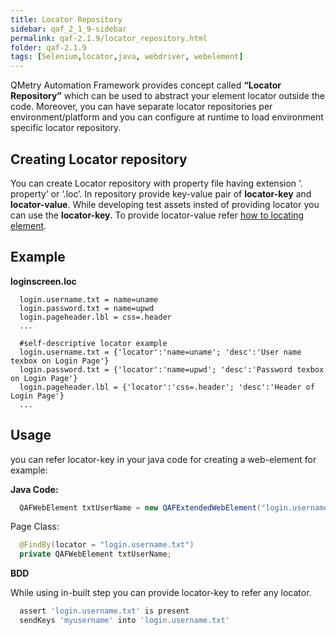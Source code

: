 ```yaml
---
title: Locator Repository
sidebar: qaf_2_1_9-sidebar
permalink: qaf-2.1.9/locator_repository.html
folder: qaf-2.1.9
tags: [Selenium,locator,java, webdriver, webelement]
---
```


QMetry Automation Framework provides concept called **“Locator Repository”** which can be used to abstract your element locator outside the code. Moreover, you can have separate locator repositories per environment/platform and you can configure at runtime to load environment specific locator repository. 

## Creating Locator repository
You can create Locator repository with property file having extension ‘. property’ or ‘.loc’. In repository provide key-value pair of **locator-key** and **locator-value**. While developing test assets insted of providing locator you can use the **locator-key**. To provide locator-value refer [how to locating element](locating_elements.html). 

## Example ##

**loginscreen.loc**

```properties
  login.username.txt = name=uname
  login.password.txt = name=upwd
  login.pageheader.lbl = css=.header
  ...
  
  #self-descriptive locator example
  login.username.txt = {'locator':'name=uname'; 'desc':'User name texbox on Login Page'}
  login.password.txt = {'locator':'name=upwd'; 'desc':'Password texbox on Login Page'}
  login.pageheader.lbl = {'locator':'css=.header'; 'desc':'Header of Login Page'}
  ...
```

## Usage
you can refer locator-key in your java code for creating a web-element for example:

**Java Code:**

```java
  QAFWebElement txtUserName = new QAFExtendedWebElement("login.username.txt");
```

Page Class:

```java
  @FindBy(locator = "login.username.txt")
  private QAFWebElement txtUserName;
```

**BDD**

While using in-built step you can provide locator-key to refer any locator.

```javaScript
  assert 'login.username.txt' is present
  sendKeys 'myusername' into 'login.username.txt'
```

